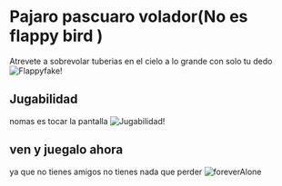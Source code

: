 # Pajaro pascuaro volador(No es flappy bird )
Atrevete a sobrevolar tuberias en el cielo  a lo grande con solo tu dedo 
![Flappyfake!](https://sm.ign.com/t/ign_es/screenshot/f/flappy-bird-volvera-para-ios-y-android-en-agosto/flappy-bird-volvera-para-ios-y-android-en-agosto_az4j.960.jpg) 

## Jugabilidad 
nomas es tocar la pantalla 
![Jugabilidad!]( https://www.tuexperto.com/wp-content/uploads/2015/01/Android-bloquear-doubletap-05.jpg)

## ven y juegalo ahora
 ya que no tienes amigos no tienes nada que perder 
![foreverAlone](https://as1.ftcdn.net/v2/jpg/01/93/82/00/1000_F_193820020_Ahs6w4lcZGHeU53uDaJXe6Jm9Lu8LA9L.jpg)
